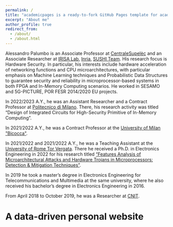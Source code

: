 ```yaml
---
permalink: /
title: "academicpages is a ready-to-fork GitHub Pages template for academic personal websites"
excerpt: "About me"
author_profile: true
redirect_from: 
  - /about/
  - /about.html
---
```


Alessandro Palumbo is an Associate Professor at [CentraleSupelèc](https://www.centralesupelec.fr/) and an Associate Researcher at [IRISA Lab](https://www.irisa.fr/en), [Inria](https://www.inria.fr/en/inria-centre-rennes-university), [SUSHI Team](https://team.inria.fr/sushi/).
His research focus is Hardware Security. In particular, his interests include hardware acceleration of networking functions and CPU microarchitectures, with particular emphasis on Machine Learning techniques and Probabilistic Data Structures to guarantee security and reliability in microprocessor-based systems in both FPGA and In-Memory Computing scenarios. He worked in SESAMO and 5G-PICTURE, POR FESR 2014/2020 EU projects.

In 2022/2023 A.Y., he was an Assistant Researcher and a Contract Professor at [Politecnico di Milano](https://www.polimi.it/en). There, his research activity was titled “Design of Integrated Circuits for High-Security Primitive of In-Memory Computing”.

In 2021/2022 A.Y., he was a Contract Professor at the [University of Milan "Bicocca"](https://en.unimib.it/).

In 2021/2022 and 2021/2022 A.Y., he was a Teaching Assistant at the [University of Rome Tor Vergata](https://web.uniroma2.it/en).
There he received a Ph.D. in Electronics Engineering in 2022 for his research titled [“Features Analysis of Microarchitectural Attacks and Hardware Trojans in Microprocessors: Detection & Mitigation Techniques”](https://centralesupelec-my.sharepoint.com/:b:/g/personal/alessandro_palumbo_centralesupelec_fr/EUBJZAidHXZFuDHxFtq1yngBKyGQWPrEjapn2FLPVRbJxQ?e=J4tnzd).

In 2019 he took a master’s degree in Electronics Engineering for Telecommunications and Multimedia at the same university, where he also received his bachelor’s degree in Electronics Engineering in 2016.

From April 2018 to October 2019, he was a Researcher at [CNIT](https://www.cnit.it/en/).

A data-driven personal website
======
